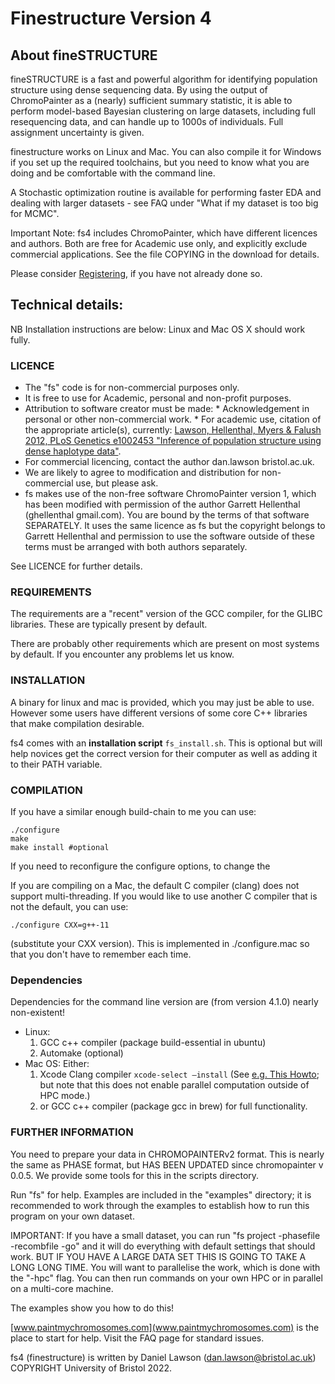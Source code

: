 # Finestructure Version 4

## About fineSTRUCTURE

fineSTRUCTURE is a fast and powerful algorithm for identifying population structure using dense sequencing data.  By using the output of ChromoPainter as a (nearly) sufficient summary statistic, it is able to perform model-based Bayesian clustering on large datasets, including full resequencing data, and can handle up to 1000s of individuals. Full assignment uncertainty is given.

finestructure works on Linux and Mac. You can also compile it for Windows if you set up the required toolchains, but you need to know what you are doing and be comfortable with the command line.

A Stochastic optimization routine is available for performing faster EDA and dealing with larger datasets - see FAQ under "What if my dataset is too big for MCMC".

Important Note: fs4 includes ChromoPainter, which have different licences and authors. Both are free for Academic use only, and explicitly exclude commercial applications. See the file COPYING in the download for details.

Please consider [Registering](https://forms.office.com/Pages/ResponsePage.aspx?id=MH_ksn3NTkql2rGM8aQVGwBpDrkt7zVLlSvbqowMvq1UQzNXV1hMQkE1QzBNTDJPS0JEWFE4TDFaVi4u), if you have not already done so.

## Technical details:

NB Installation instructions are below: Linux and Mac OS X should work fully.

### LICENCE

* The "fs" code is for non-commercial purposes only.
* It is free to use for Academic, personal and non-profit purposes.
* Attribution to software creator must be made:
    	* Acknowledgement in personal or other non-commercial work. 
		* For academic use, citation of the appropriate article(s), currently: [Lawson, Hellenthal, Myers & Falush 2012, PLoS Genetics e1002453 "Inference of population structure using dense haplotype data"](https://journals.plos.org/plosgenetics/article/info%3Adoi%2F10.1371%2Fjournal.pgen.1002453).
* For commercial licencing, contact the author dan.lawson <at> bristol.ac.uk.
* We are likely to agree to modification and distribution for non-commercial use, but please ask.
* fs makes use of the non-free software ChromoPainter version 1, which has been modified with permission of the author Garrett Hellenthal (ghellenthal <at> gmail.com). You are bound by the terms of that software SEPARATELY. It uses the same licence as fs but the copyright belongs to Garrett Hellenthal and permission to use the software outside of these terms must be arranged with both authors separately.

See LICENCE for further details.

### REQUIREMENTS

The requirements are a "recent" version of the GCC compiler, for the GLIBC libraries. These are typically present by default.

There are probably other requirements which are present on most systems by default.  If you encounter any problems let us know. 

### INSTALLATION

A binary for linux and mac is provided, which you may just be able to use. However some users have different versions of some core C++ libraries that make compilation desirable.

fs4 comes with an **installation script** `fs_install.sh`. This is optional but will help novices get the correct version for their computer as well as adding it to their PATH variable.

### COMPILATION 

If you have a similar enough build-chain to me you can use:

```{sh}
./configure
make
make install #optional
```

If you need to reconfigure the configure options, to change the 

If you are compiling on a Mac, the default C compiler (clang) does not support multi-threading.  If you would like to use another C compiler that is not the default, you can use:

```{sh}
./configure CXX=g++-11
```

(substitute your CXX version). This is implemented in ./configure.mac so that you don't have to remember each time.

### Dependencies

Dependencies for the command line version are (from version 4.1.0) nearly non-existent!

* Linux:
  1. GCC c++ compiler (package build-essential in ubuntu)
  2. Automake (optional)
* Mac OS: Either:
  1. Xcode Clang compiler `xcode-select –install` (See [e.g. This Howto](https://mac.install.guide/commandlinetools/4.html); but note that this does not enable parallel computation outside of HPC mode.)
  2. or GCC c++ compiler (package gcc in brew) for full functionality.
 
### FURTHER INFORMATION

You need to prepare your data in CHROMOPAINTERv2 format. This is nearly the same as PHASE format, but HAS BEEN UPDATED since chromopainter v 0.0.5. We provide some tools for this in the scripts directory.

Run "fs" for help. Examples are included in the "examples" directory; it is recommended to work through the examples to establish how to run this program on your own dataset.

IMPORTANT: If you have a small dataset, you can run 
"fs project -phasefile <data> -recombfile <recombination map file> -go"
and it will do everything with default settings that should work. BUT IF YOU HAVE A LARGE DATA SET THIS IS GOING TO TAKE A LONG LONG TIME. You will want to parallelise the work, which is done with the "-hpc" flag. You can then run commands on your own HPC or in parallel on a multi-core machine.

The examples show you how to do this!

[www.paintmychromosomes.com](www.paintmychromosomes.com) is the place to start for help.  Visit the FAQ page for standard issues.

fs4 (finestructure) is written by Daniel Lawson (dan.lawson@bristol.ac.uk) COPYRIGHT University of Bristol 2022.
